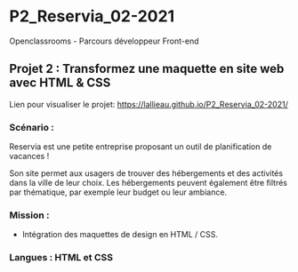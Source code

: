 # P2_Reservia_02-2021

Openclassrooms - Parcours développeur Front-end

## Projet 2 : Transformez une maquette en site web avec HTML & CSS

Lien pour visualiser le projet: https://lallieau.github.io/P2_Reservia_02-2021/

### Scénario : 
Reservia est une petite entreprise proposant un outil de planification de vacances ! 

Son site permet aux usagers de trouver des hébergements et des activités dans la ville de leur choix. Les hébergements peuvent également être filtrés par thématique, par exemple leur budget ou leur ambiance.

### Mission : 
* Intégration des maquettes de design en HTML / CSS.

### Langues : HTML et CSS
